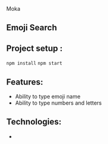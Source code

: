  Moka

## Emoji Search

## Project setup :

`npm install`
`npm start`

## Features:

- Ability to type emoji name
- Ability to type numbers and letters

## Technologies:

- 
